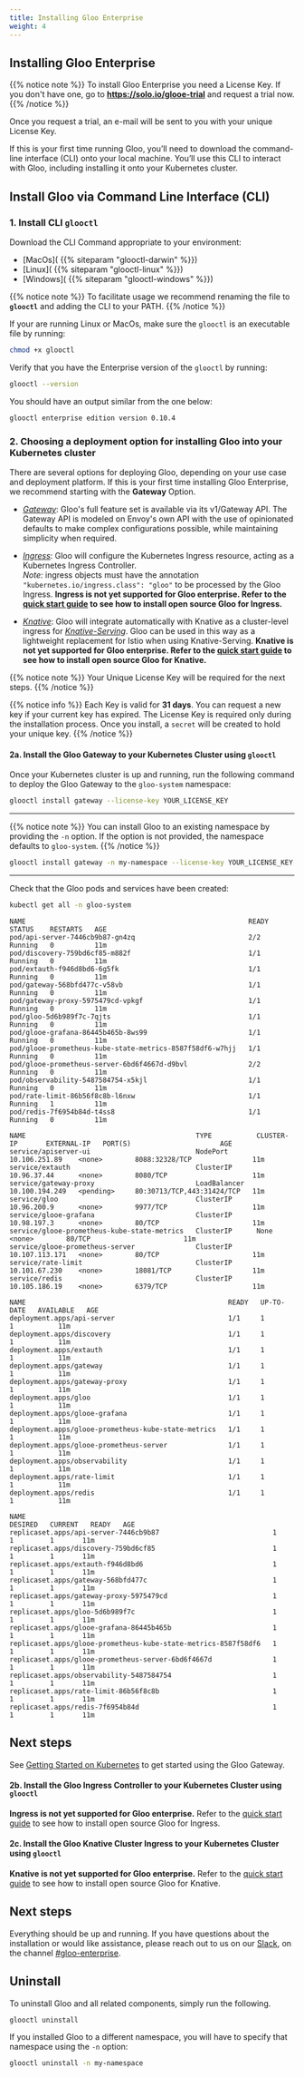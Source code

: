 ```yaml
---
title: Installing Gloo Enterprise
weight: 4
---
```


## Installing Gloo Enterprise

{{% notice note %}}
To install Gloo Enterprise you need a License Key. If you don't have one, go to **https://solo.io/glooe-trial** and
request a trial now.
{{% /notice %}}

Once you request a trial, an e-mail will be sent to you with your unique License Key.

If this is your first time running Gloo, you’ll need to download the command-line interface (CLI) onto your local
machine. You’ll use this CLI to interact with Gloo, including installing it onto your Kubernetes cluster.

<a name="cli_install"></a>

## Install Gloo via Command Line Interface (CLI)

### 1. Install CLI `glooctl`

Download the CLI Command appropriate to your environment:

* [MacOs]( {{% siteparam "glooctl-darwin" %}})
* [Linux]( {{% siteparam "glooctl-linux" %}})
* [Windows]( {{% siteparam "glooctl-windows" %}})

{{% notice note %}}
To facilitate usage we recommend renaming the file to **`glooctl`** and adding the CLI to your PATH.
{{% /notice %}}

If your are running Linux or MacOs, make sure the `glooctl` is an executable file by running:

```bash
chmod +x glooctl
```

Verify that you have the Enterprise version of the `glooctl` by running:

```bash
glooctl --version
```

You should have an output similar from the one below:

```bash
glooctl enterprise edition version 0.10.4
```

### 2. Choosing a deployment option for installing Gloo into your Kubernetes cluster

There are several options for deploying Gloo, depending on your use case and deployment platform. If this is your first
time installing Gloo Enterprise, we recommend starting with the **Gateway** Option.

* [*Gateway*](#gateway): Gloo's full feature set is available via its v1/Gateway API. The Gateway API is modeled on
Envoy's own API with the use of opinionated defaults to make complex configurations possible, while maintaining
simplicity when required.

* [*Ingress*](#ingress): Gloo will configure the Kubernetes Ingress resource, acting as a Kubernetes
Ingress Controller.  
*Note:* ingress objects must have the annotation `"kubernetes.io/ingress.class": "gloo"` to be processed by the Gloo
Ingress. **Ingress is not yet supported for Gloo enterprise. Refer to the [quick start guide](../quick_start) to see
how to install open source Gloo for Ingress.**

* [*Knative*](#knative): Gloo will integrate automatically with Knative as a cluster-level ingress for
[*Knative-Serving*](https://github.com/knative/serving). Gloo can be used in this way as a lightweight replacement
for Istio when using Knative-Serving.  **Knative is not yet supported for Gloo enterprise. Refer to the
[quick start guide](../quick_start) to see how to install open source Gloo for Knative.**

<a name="gateway"></a>
{{% notice note %}}
Your Unique License Key will be required for the next steps.
{{% /notice %}}

{{% notice info %}}
Each Key is valid for **31 days**. You can request a new key if your current key has expired.
The License Key is required only during the installation process. Once you install, a `secret` will be created to hold
your unique key.
{{% /notice %}}

#### 2a. Install the Gloo Gateway to your Kubernetes Cluster using `glooctl`

Once your Kubernetes cluster is up and running, run the following command to deploy the Gloo Gateway to the
`gloo-system` namespace:

```bash
glooctl install gateway --license-key YOUR_LICENSE_KEY
```

---
{{% notice note %}}
You can install Gloo to an existing namespace by providing the `-n` option. If the option is not provided,
the namespace defaults to `gloo-system`.
{{% /notice  %}}

```bash
glooctl install gateway -n my-namespace --license-key YOUR_LICENSE_KEY
```

---

Check that the Gloo pods and services have been created:

```bash
kubectl get all -n gloo-system
```

```noop
NAME                                                       READY   STATUS    RESTARTS   AGE
pod/api-server-7446cb9b87-gn4zq                            2/2     Running   0          11m
pod/discovery-759bd6cf85-m882f                             1/1     Running   0          11m
pod/extauth-f946d8bd6-6g5fk                                1/1     Running   0          11m
pod/gateway-568bfd477c-v58vb                               1/1     Running   0          11m
pod/gateway-proxy-5975479cd-vpkgf                          1/1     Running   0          11m
pod/gloo-5d6b989f7c-7qjts                                  1/1     Running   0          11m
pod/glooe-grafana-86445b465b-8ws99                         1/1     Running   0          11m
pod/glooe-prometheus-kube-state-metrics-8587f58df6-w7hjj   1/1     Running   0          11m
pod/glooe-prometheus-server-6bd6f4667d-d9bvl               2/2     Running   0          11m
pod/observability-5487584754-x5kjl                         1/1     Running   0          11m
pod/rate-limit-86b56f8c8b-l6nxw                            1/1     Running   1          11m
pod/redis-7f6954b84d-t4ss8                                 1/1     Running   0          11m

NAME                                          TYPE           CLUSTER-IP       EXTERNAL-IP   PORT(S)                      AGE
service/apiserver-ui                          NodePort       10.106.251.89    <none>        8088:32328/TCP               11m
service/extauth                               ClusterIP      10.96.37.44      <none>        8080/TCP                     11m
service/gateway-proxy                         LoadBalancer   10.100.194.249   <pending>     80:30713/TCP,443:31424/TCP   11m
service/gloo                                  ClusterIP      10.96.200.9      <none>        9977/TCP                     11m
service/glooe-grafana                         ClusterIP      10.98.197.3      <none>        80/TCP                       11m
service/glooe-prometheus-kube-state-metrics   ClusterIP      None             <none>        80/TCP                       11m
service/glooe-prometheus-server               ClusterIP      10.107.113.171   <none>        80/TCP                       11m
service/rate-limit                            ClusterIP      10.101.67.230    <none>        18081/TCP                    11m
service/redis                                 ClusterIP      10.105.186.19    <none>        6379/TCP                     11m

NAME                                                  READY   UP-TO-DATE   AVAILABLE   AGE
deployment.apps/api-server                            1/1     1            1           11m
deployment.apps/discovery                             1/1     1            1           11m
deployment.apps/extauth                               1/1     1            1           11m
deployment.apps/gateway                               1/1     1            1           11m
deployment.apps/gateway-proxy                         1/1     1            1           11m
deployment.apps/gloo                                  1/1     1            1           11m
deployment.apps/glooe-grafana                         1/1     1            1           11m
deployment.apps/glooe-prometheus-kube-state-metrics   1/1     1            1           11m
deployment.apps/glooe-prometheus-server               1/1     1            1           11m
deployment.apps/observability                         1/1     1            1           11m
deployment.apps/rate-limit                            1/1     1            1           11m
deployment.apps/redis                                 1/1     1            1           11m

NAME                                                             DESIRED   CURRENT   READY   AGE
replicaset.apps/api-server-7446cb9b87                            1         1         1       11m
replicaset.apps/discovery-759bd6cf85                             1         1         1       11m
replicaset.apps/extauth-f946d8bd6                                1         1         1       11m
replicaset.apps/gateway-568bfd477c                               1         1         1       11m
replicaset.apps/gateway-proxy-5975479cd                          1         1         1       11m
replicaset.apps/gloo-5d6b989f7c                                  1         1         1       11m
replicaset.apps/glooe-grafana-86445b465b                         1         1         1       11m
replicaset.apps/glooe-prometheus-kube-state-metrics-8587f58df6   1         1         1       11m
replicaset.apps/glooe-prometheus-server-6bd6f4667d               1         1         1       11m
replicaset.apps/observability-5487584754                         1         1         1       11m
replicaset.apps/rate-limit-86b56f8c8b                            1         1         1       11m
replicaset.apps/redis-7f6954b84d                                 1         1         1       11m
```

## Next steps
See [Getting Started on Kubernetes](../../user_guides/basic_routing) to get started using the Gloo Gateway.

<a name="ingress"></a>

#### 2b. Install the Gloo Ingress Controller to your Kubernetes Cluster using `glooctl`

**Ingress is not yet supported for Gloo enterprise.** Refer to the [quick start guide](../quick_start) to see how to install 
open source Gloo for Ingress.

<a name="knative"></a>

#### 2c. Install the Gloo Knative Cluster Ingress to your Kubernetes Cluster using `glooctl`

**Knative is not yet supported for Gloo enterprise.** Refer to the [quick start guide](../quick_start) to see how to install 
open source Gloo for Knative.

## Next steps

Everything should be up and running. If you have questions about the installation or would like assistance, please
reach out to us on our [Slack](https://slack.solo.io/), on the channel [#gloo-enterprise](https://solo-io.slack.com/app_redirect?channel=gloo-enterprise).

## Uninstall

To uninstall Gloo and all related components, simply run the following.

```bash
glooctl uninstall
```

If you installed Gloo to a different namespace, you will have to specify that namespace using the `-n` option:

```bash
glooctl uninstall -n my-namespace
```

<!-- end -->
